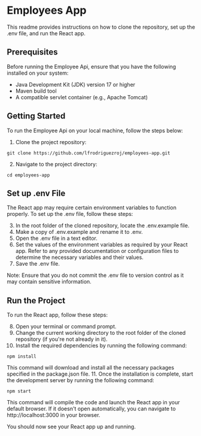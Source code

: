 # Employees App

This readme provides instructions on how to clone the repository, set up the .env file, and run the React app.

## Prerequisites

Before running the Employee Api, ensure that you have the following installed on your system:

- Java Development Kit (JDK) version 17 or higher
- Maven build tool
- A compatible servlet container (e.g., Apache Tomcat)

## Getting Started

To run the Employee Api on your local machine, follow the steps below:

1. Clone the project repository:
```
git clone https://github.com/lfrodriguezroj/employees-app.git
```
2. Navigate to the project directory:
```
cd employees-app
```

## Set up .env File

The React app may require certain environment variables to function properly. To set up the .env file, follow these steps:

3. In the root folder of the cloned repository, locate the .env.example file.
4. Make a copy of .env.example and rename it to .env.
5. Open the .env file in a text editor.
6. Set the values of the environment variables as required by your React app. Refer to any provided documentation or configuration files to determine the necessary variables and their values.
7. Save the .env file.

Note: Ensure that you do not commit the .env file to version control as it may contain sensitive information.

## Run the Project

To run the React app, follow these steps:

8. Open your terminal or command prompt.
9. Change the current working directory to the root folder of the cloned repository (if you're not already in it).
10. Install the required dependencies by running the following command:
```
npm install
```
This command will download and install all the necessary packages specified in the package.json file.
11. Once the installation is complete, start the development server by running the following command:
```
npm start
```
This command will compile the code and launch the React app in your default browser. If it doesn't open automatically, you can navigate to http://localhost:3000 in your browser.

You should now see your React app up and running.